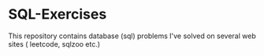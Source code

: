 # SQL-Exercises
This repository contains database (sql) problems I've solved on several web sites ( leetcode, sqlzoo etc.)

